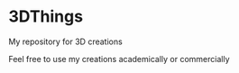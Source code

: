 # 3DThings
My repository for 3D creations

Feel free to use my creations academically or commercially
